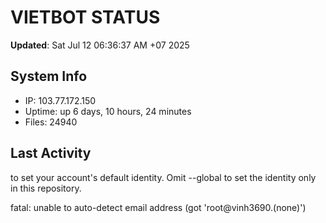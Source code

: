 # VIETBOT STATUS
**Updated**: Sat Jul 12 06:36:37 AM +07 2025

## System Info
- IP: 103.77.172.150
- Uptime: up 6 days, 10 hours, 24 minutes
- Files: 24940

## Last Activity

to set your account's default identity.
Omit --global to set the identity only in this repository.

fatal: unable to auto-detect email address (got 'root@vinh3690.(none)')
